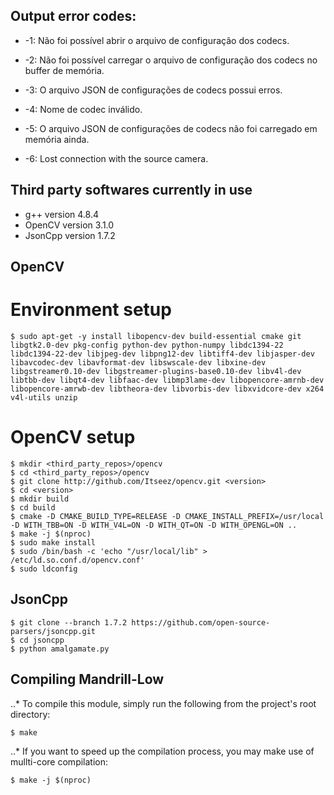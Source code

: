 ## Output error codes:
* -1: Não foi possível abrir o arquivo de configuração dos codecs.

* -2: Não foi possível carregar o arquivo de configuração dos codecs no buffer de memória.

* -3: O arquivo JSON de configurações de codecs possui erros.

* -4: Nome de codec inválido.

* -5: O arquivo JSON de configurações de codecs não foi carregado em memória ainda.

* -6: Lost connection with the source camera.

## Third party softwares currently in use
* g++ version 4.8.4
* OpenCV version 3.1.0
* JsonCpp version 1.7.2

## OpenCV
# Environment setup
```
$ sudo apt-get -y install libopencv-dev build-essential cmake git libgtk2.0-dev pkg-config python-dev python-numpy libdc1394-22 libdc1394-22-dev libjpeg-dev libpng12-dev libtiff4-dev libjasper-dev libavcodec-dev libavformat-dev libswscale-dev libxine-dev libgstreamer0.10-dev libgstreamer-plugins-base0.10-dev libv4l-dev libtbb-dev libqt4-dev libfaac-dev libmp3lame-dev libopencore-amrnb-dev libopencore-amrwb-dev libtheora-dev libvorbis-dev libxvidcore-dev x264 v4l-utils unzip
```
# OpenCV setup
```
$ mkdir <third_party_repos>/opencv
$ cd <third_party_repos>/opencv
$ git clone http://github.com/Itseez/opencv.git <version>
$ cd <version>
$ mkdir build
$ cd build
$ cmake -D CMAKE_BUILD_TYPE=RELEASE -D CMAKE_INSTALL_PREFIX=/usr/local -D WITH_TBB=ON -D WITH_V4L=ON -D WITH_QT=ON -D WITH_OPENGL=ON ..
$ make -j $(nproc)
$ sudo make install
$ sudo /bin/bash -c 'echo "/usr/local/lib" > /etc/ld.so.conf.d/opencv.conf'
$ sudo ldconfig
```

## JsonCpp
```
$ git clone --branch 1.7.2 https://github.com/open-source-parsers/jsoncpp.git
$ cd jsoncpp
$ python amalgamate.py
```

## Compiling Mandrill-Low
..* To compile this module, simply run the following from the project's root directory:
```
$ make
```

..* If you want to speed up the compilation process, you may make use of mullti-core compilation:
```
$ make -j $(nproc)
```
